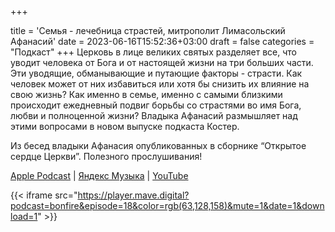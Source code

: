 +++
		
title = 'Семья - лечебница страстей, митрополит Лимасольский Афанасий'
date = 2023-06-16T15:52:36+03:00
draft = false
categories = "Подкаст"
+++
Церковь в лице великих святых разделяет все, что уводит человека от Бога и от настоящей жизни на три больших части. Эти уводящие, обманывающие и путающие факторы - страсти. Как человек может от них избавиться или хотя бы снизить их влияние на свою жизнь? Как именно в семье, именно с самыми близкими происходит ежедневный подвиг борьбы со страстями во имя Бога, любви и полноценной жизни? Владыка Афанасий размышляет над этими вопросами в новом выпуске подкаста Костер.

Из бесед владыки Афанасия опубликованных в сборнике “Открытое сердце Церкви”. Полезного прослушивания!

[Apple Podcast](https://podcasts.apple.com/by/podcast/%D1%81%D0%B5%D0%BC%D1%8C%D1%8F-%D0%BB%D0%B5%D1%87%D0%B5%D0%B1%D0%BD%D0%B8%D1%86%D0%B0-%D1%81%D1%82%D1%80%D0%B0%D1%81%D1%82%D0%B5%D0%B9-%D0%BC%D0%B8%D1%82%D1%80%D0%BE%D0%BF%D0%BE%D0%BB%D0%B8%D1%82-%D0%BB%D0%B8%D0%BC%D0%B0%D1%81%D0%BE%D0%BB%D1%8C%D1%81%D0%BA%D0%B8%D0%B9-%D0%B0%D1%84%D0%B0%D0%BD%D0%B0%D1%81%D0%B8%D0%B9/id1670004262?i=1000617285969) | [Яндекс Музыка](https://music.yandex.ru/album/24972875/track/114701341) | [YouTube](https://youtu.be/yMcP7y0A54I)


{{< iframe src="https://player.mave.digital?podcast=bonfire&episode=18&color=rgb(63,128,158)&mute=1&date=1&download=1" >}}